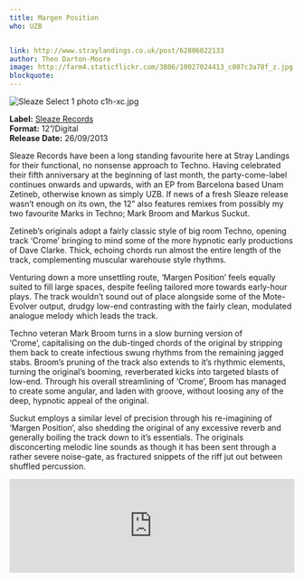 ```yaml
---
title: Margen Position
who: UZB


link: http://www.straylandings.co.uk/post/62806022133
author: Theo Darton-Moore
image: http://farm4.staticflickr.com/3806/10027024413_c007c3a78f_z.jpg
blockquote:
---
```


![Sleaze Select 1 photo c1h-xc.jpg](http://i1213.photobucket.com/albums/cc469/straylandings/c1h-xc.jpg)

**Label:** [Sleaze Records](http://www.sleazerecordsuk.com/)
<br>**Format:** 12”/Digital
<br>**Release Date:** 26/09/2013

Sleaze Records have been a long standing favourite here at Stray Landings for their functional, no nonsense approach to Techno. Having celebrated their fifth anniversary at the beginning of last month, the party-come-label continues onwards and upwards, with an EP from Barcelona based Unam Zetineb, otherwise known as simply UZB. If news of a fresh Sleaze release wasn’t enough on its own, the 12” also features remixes from possibly my two favourite Marks in Techno; Mark Broom and Markus Suckut.

Zetineb’s originals adopt a fairly classic style of big room Techno, opening track ‘Crome’ bringing to mind some of the more hypnotic early productions of Dave Clarke. Thick, echoing chords run almost the entire length of the track, complementing muscular warehouse style rhythms.

Venturing down a more unsettling route, ‘Margen Position’ feels equally suited to fill large spaces, despite feeling tailored more towards early-hour plays. The track wouldn’t sound out of place alongside some of the Mote-Evolver output, drudgy low-end contrasting with the fairly clean, modulated analogue melody which leads the track.

Techno veteran Mark Broom turns in a slow burning version of ‘Crome’, capitalising on the dub-tinged chords of the original by stripping them back to create infectious swung rhythms from the remaining jagged stabs. Broom’s pruning of the track also extends to it’s rhythmic elements, turning the original’s booming, reverberated kicks into targeted blasts of low-end. Through his overall streamlining of ‘Crome’, Broom has managed to create some angular, and laden with groove, without loosing any of the deep, hypnotic appeal of the original.

Suckut employs a similar level of precision through his re-imagining of ‘Margen Position’, also shedding the original of any excessive reverb and generally boiling the track down to it’s essentials. The originals disconcerting melodic line sounds as though it has been sent through a rather severe noise-gate, as fractured snippets of the riff jut out between shuffled percussion.

<iframe frameborder="no" height="166" scrolling="no" src="https://w.soundcloud.com/player/?url=http%3A%2F%2Fapi.soundcloud.com%2Ftracks%2F113207330" width="100%"></iframe>